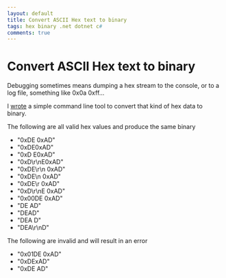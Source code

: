 ```yaml
---
layout: default
title: Convert ASCII Hex text to binary
tags: hex binary .net dotnet c#
comments: true
---
```

# Convert ASCII Hex text to binary

Debugging sometimes means dumping a hex stream to the console, or to a log file, something like 0x0a 0xff...

I [wrote](https://github.com/tewarid/dotnet-hex-to-bin) a simple command line tool to convert that kind of hex data to binary.

The following are all valid hex values and produce the same binary

* "0xDE 0xAD"
* "0xDE0xAD"
* "0xD E0xAD"
* "0xD\r\nE0xAD"
* "0xDE\r\n 0xAD"
* "0xDE\n 0xAD"
* "0xDE\r 0xAD"
* "0xD\r\nE 0xAD"
* "0x00DE 0xAD"
* "DE AD"
* "DEAD"
* "DEA D"
* "DEA\r\nD"

The following are invalid and will result in an error

* "0x01DE 0xAD"
* "0xDExAD"
* "0xDE AD"
